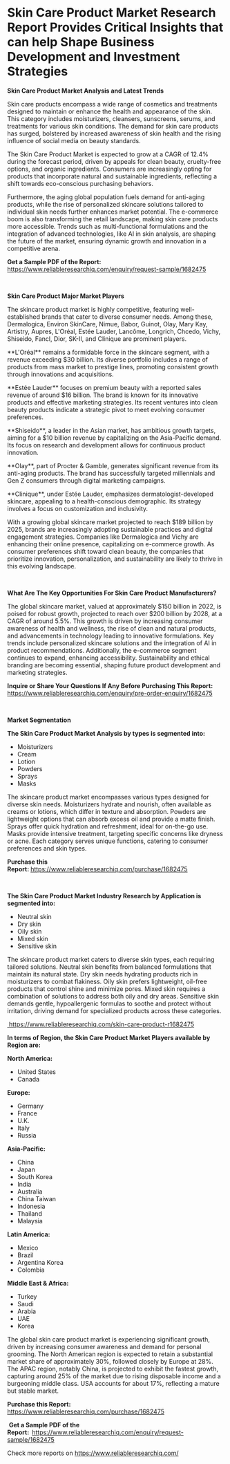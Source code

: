 <p><h1>Skin Care Product Market Research Report Provides Critical Insights that can help Shape Business Development and Investment Strategies</h1></p><p><strong>Skin Care Product Market Analysis and Latest Trends</strong></p>
<p><p>Skin care products encompass a wide range of cosmetics and treatments designed to maintain or enhance the health and appearance of the skin. This category includes moisturizers, cleansers, sunscreens, serums, and treatments for various skin conditions. The demand for skin care products has surged, bolstered by increased awareness of skin health and the rising influence of social media on beauty standards.</p><p>The Skin Care Product Market is expected to grow at a CAGR of 12.4% during the forecast period, driven by appeals for clean beauty, cruelty-free options, and organic ingredients. Consumers are increasingly opting for products that incorporate natural and sustainable ingredients, reflecting a shift towards eco-conscious purchasing behaviors. </p><p>Furthermore, the aging global population fuels demand for anti-aging products, while the rise of personalized skincare solutions tailored to individual skin needs further enhances market potential. The e-commerce boom is also transforming the retail landscape, making skin care products more accessible. Trends such as multi-functional formulations and the integration of advanced technologies, like AI in skin analysis, are shaping the future of the market, ensuring dynamic growth and innovation in a competitive arena.</p></p>
<p><strong>Get a Sample PDF of the Report:&nbsp;</strong> <a href="https://www.reliableresearchiq.com/enquiry/request-sample/1682475?utm_campaign=1129&utm_medium=2&utm_source=Github&utm_content=ia&utm_term=30122024&utm_id=skin-care-product">https://www.reliableresearchiq.com/enquiry/request-sample/1682475</a></p>
<p>&nbsp;</p>
<p><strong>Skin Care Product Major Market Players</strong></p>
<p><p>The skincare product market is highly competitive, featuring well-established brands that cater to diverse consumer needs. Among these, Dermalogica, Environ SkinCare, Nimue, Babor, Guinot, Olay, Mary Kay, Artistry, Aupres, L'Oréal, Estée Lauder, Lancôme, Longrich, Chcedo, Vichy, Shiseido, Fancl, Dior, SK-II, and Clinique are prominent players.</p><p>**L'Oréal** remains a formidable force in the skincare segment, with a revenue exceeding $30 billion. Its diverse portfolio includes a range of products from mass market to prestige lines, promoting consistent growth through innovations and acquisitions.</p><p>**Estée Lauder** focuses on premium beauty with a reported sales revenue of around $16 billion. The brand is known for its innovative products and effective marketing strategies. Its recent ventures into clean beauty products indicate a strategic pivot to meet evolving consumer preferences.</p><p>**Shiseido**, a leader in the Asian market, has ambitious growth targets, aiming for a $10 billion revenue by capitalizing on the Asia-Pacific demand. Its focus on research and development allows for continuous product innovation.</p><p>**Olay**, part of Procter & Gamble, generates significant revenue from its anti-aging products. The brand has successfully targeted millennials and Gen Z consumers through digital marketing campaigns.</p><p>**Clinique**, under Estée Lauder, emphasizes dermatologist-developed skincare, appealing to a health-conscious demographic. Its strategy involves a focus on customization and inclusivity.</p><p>With a growing global skincare market projected to reach $189 billion by 2025, brands are increasingly adopting sustainable practices and digital engagement strategies. Companies like Dermalogica and Vichy are enhancing their online presence, capitalizing on e-commerce growth. As consumer preferences shift toward clean beauty, the companies that prioritize innovation, personalization, and sustainability are likely to thrive in this evolving landscape.</p></p>
<p>&nbsp;</p>
<p><strong>What Are The Key Opportunities For Skin Care Product Manufacturers?</strong></p>
<p><p>The global skincare market, valued at approximately $150 billion in 2022, is poised for robust growth, projected to reach over $200 billion by 2028, at a CAGR of around 5.5%. This growth is driven by increasing consumer awareness of health and wellness, the rise of clean and natural products, and advancements in technology leading to innovative formulations. Key trends include personalized skincare solutions and the integration of AI in product recommendations. Additionally, the e-commerce segment continues to expand, enhancing accessibility. Sustainability and ethical branding are becoming essential, shaping future product development and marketing strategies.</p></p>
<p><strong>Inquire or Share Your Questions If Any Before Purchasing This Report:</strong> <a href="https://www.reliableresearchiq.com/enquiry/pre-order-enquiry/1682475?utm_campaign=1129&utm_medium=2&utm_source=Github&utm_content=ia&utm_term=30122024&utm_id=skin-care-product">https://www.reliableresearchiq.com/enquiry/pre-order-enquiry/1682475</a></p>
<p>&nbsp;</p>
<p><strong>Market Segmentation</strong></p>
<p><strong>The Skin Care Product Market Analysis by types is segmented into:</strong></p>
<p><ul><li>Moisturizers</li><li>Cream</li><li>Lotion</li><li>Powders</li><li>Sprays</li><li>Masks</li></ul></p>
<p><p>The skincare product market encompasses various types designed for diverse skin needs. Moisturizers hydrate and nourish, often available as creams or lotions, which differ in texture and absorption. Powders are lightweight options that can absorb excess oil and provide a matte finish. Sprays offer quick hydration and refreshment, ideal for on-the-go use. Masks provide intensive treatment, targeting specific concerns like dryness or acne. Each category serves unique functions, catering to consumer preferences and skin types.</p></p>
<p><strong>Purchase this Report:&nbsp;</strong><a href="https://www.reliableresearchiq.com/purchase/1682475?utm_campaign=1129&utm_medium=2&utm_source=Github&utm_content=ia&utm_term=30122024&utm_id=skin-care-product">https://www.reliableresearchiq.com/purchase/1682475</a></p>
<p>&nbsp;</p>
<p><strong>The Skin Care Product Market Industry Research by Application is segmented into:</strong></p>
<p><ul><li>Neutral skin</li><li>Dry skin</li><li>Oily skin</li><li>Mixed skin</li><li>Sensitive skin</li></ul></p>
<p><p>The skincare product market caters to diverse skin types, each requiring tailored solutions. Neutral skin benefits from balanced formulations that maintain its natural state. Dry skin needs hydrating products rich in moisturizers to combat flakiness. Oily skin prefers lightweight, oil-free products that control shine and minimize pores. Mixed skin requires a combination of solutions to address both oily and dry areas. Sensitive skin demands gentle, hypoallergenic formulas to soothe and protect without irritation, driving demand for specialized products across these categories.</p></p>
<p><a href="https://www.reliableresearchiq.com/skin-care-product-r1682475?utm_campaign=1129&utm_medium=2&utm_source=Github&utm_content=ia&utm_term=30122024&utm_id=skin-care-product">&nbsp;https://www.reliableresearchiq.com/skin-care-product-r1682475</a></p>
<p><strong>In terms of Region, the Skin Care Product Market Players available by Region are:</strong></p>
<p>
    <p> <strong> North America: </strong>
        <ul>
            <li>United States</li>
            <li>Canada</li>
        </ul>
        </p> 
    <p> <strong> Europe: </strong>
        <ul>
            <li>Germany</li>
            <li>France</li>
            <li>U.K.</li>
            <li>Italy</li>
            <li>Russia</li>
        </ul>
        </p> 
    <p> <strong> Asia-Pacific: </strong>
        <ul>
            <li>China</li>
            <li>Japan</li>
            <li>South Korea</li>
            <li>India</li>
            <li>Australia</li>
            <li>China Taiwan</li>
            <li>Indonesia</li>
            <li>Thailand</li>
            <li>Malaysia</li>
        </ul>
        </p> 
    <p> <strong> Latin America: </strong>
        <ul>
            <li>Mexico</li>
            <li>Brazil</li>
            <li>Argentina Korea</li>
            <li>Colombia</li>
        </ul>
        </p> 
    <p> <strong> Middle East & Africa: </strong>
        <ul>
            <li>Turkey</li>
            <li>Saudi</li>
            <li>Arabia</li>
            <li>UAE</li>
            <li>Korea</li>
        </ul>
    </p>
    </p>
<p><p>The global skin care product market is experiencing significant growth, driven by increasing consumer awareness and demand for personal grooming. The North American region is expected to retain a substantial market share of approximately 30%, followed closely by Europe at 28%. The APAC region, notably China, is projected to exhibit the fastest growth, capturing around 25% of the market due to rising disposable income and a burgeoning middle class. USA accounts for about 17%, reflecting a mature but stable market.</p></p>
<p><strong>Purchase this Report: </strong><a href="https://www.reliableresearchiq.com/purchase/1682475?utm_campaign=1129&utm_medium=2&utm_source=Github&utm_content=ia&utm_term=30122024&utm_id=skin-care-product">https://www.reliableresearchiq.com/purchase/1682475</a></p>
<p>&nbsp;<strong>Get a Sample PDF of the Report:&nbsp;&nbsp;</strong><a href="https://www.reliableresearchiq.com/enquiry/request-sample/1682475?utm_campaign=1129&utm_medium=2&utm_source=Github&utm_content=ia&utm_term=30122024&utm_id=skin-care-product">https://www.reliableresearchiq.com/enquiry/request-sample/1682475</a></p>
<p><strong></strong></p>
<p>Check more reports on <a href="https://www.reliableresearchiq.com/?utm_campaign=1129&utm_medium=2&utm_source=Github&utm_content=ia&utm_term=30122024&utm_id=skin-care-product">https://www.reliableresearchiq.com/</a></p>